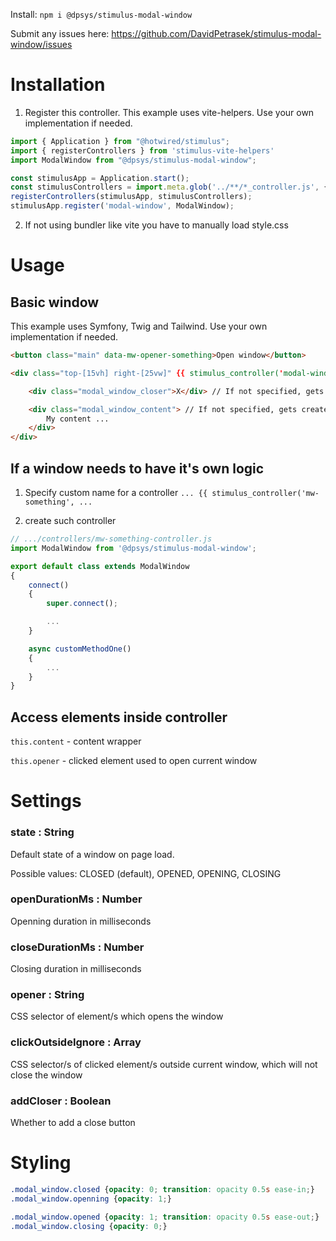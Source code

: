 Install: `npm i @dpsys/stimulus-modal-window`

Submit any issues here: https://github.com/DavidPetrasek/stimulus-modal-window/issues

###
###
# Installation
1. Register this controller. This example uses vite-helpers. Use your own implementation if needed.
``` javascript
import { Application } from "@hotwired/stimulus";
import { registerControllers } from 'stimulus-vite-helpers'
import ModalWindow from "@dpsys/stimulus-modal-window";

const stimulusApp = Application.start();
const stimulusControllers = import.meta.glob('../**/*_controller.js', { eager: true })
registerControllers(stimulusApp, stimulusControllers);
stimulusApp.register('modal-window', ModalWindow);
```

2. If not using bundler like vite you have to manually load style.css

###
###
# Usage

## Basic window
This example uses Symfony, Twig and Tailwind. Use your own implementation if needed.
``` html
<button class="main" data-mw-opener-something>Open window</button>

<div class="top-[15vh] right-[25vw]" {{ stimulus_controller('modal-window', {opener: '[data-mw-opener-something]'}) }}>

    <div class="modal_window_closer">X</div> // If not specified, gets created automatically only if addCloser is set to true.

    <div class="modal_window_content"> // If not specified, gets created automatically.
        My content ...
    </div>
</div>
```

## If a window needs to have it's own logic
1. Specify custom name for a controller
`... {{ stimulus_controller('mw-something', ...`

2. create such controller
``` javascript
// .../controllers/mw-something-controller.js
import ModalWindow from '@dpsys/stimulus-modal-window';

export default class extends ModalWindow
{
	connect()
	{
		super.connect();

		...
	}

	async customMethodOne()
	{	
        ...															
	}
}
```
## Access elements inside controller
`this.content` - content wrapper

`this.opener` - clicked element used to open current window

###
###
# Settings
### state : String
Default state of a window on page load.

Possible values: CLOSED (default), OPENED, OPENING, CLOSING

### openDurationMs : Number
Openning duration in milliseconds
### closeDurationMs : Number
Closing duration in milliseconds
### opener : String
CSS selector of element/s which opens the window
### clickOutsideIgnore : Array
CSS selector/s of clicked element/s outside current window, which will not close the window
### addCloser : Boolean
Whether to add a close button

###
###
# Styling
``` css
.modal_window.closed {opacity: 0; transition: opacity 0.5s ease-in;}
.modal_window.openning {opacity: 1;}

.modal_window.opened {opacity: 1; transition: opacity 0.5s ease-out;}
.modal_window.closing {opacity: 0;}

```